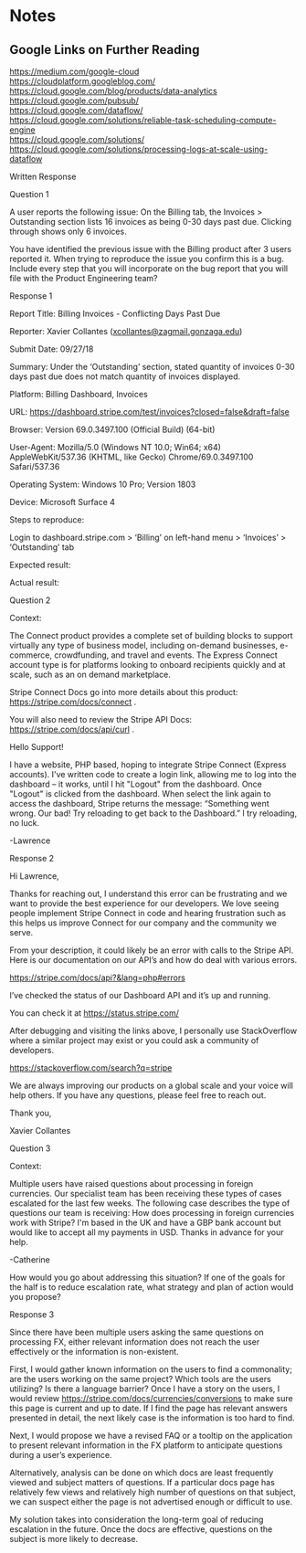 # Notes
## Google Links on Further Reading
https://medium.com/google-cloud <br>
https://cloudplatform.googleblog.com/<br>
https://cloud.google.com/blog/products/data-analytics<br>
https://cloud.google.com/pubsub/<br>
https://cloud.google.com/dataflow/<br>
https://cloud.google.com/solutions/reliable-task-scheduling-compute-engine<br>
https://cloud.google.com/solutions/<br>
https://cloud.google.com/solutions/processing-logs-at-scale-using-dataflow<br>





Written Response



 



Question 1



A user reports the following issue: On the Billing tab, the
Invoices > Outstanding section lists 16 invoices as being 0-30 days past
due. Clicking through shows only 6 invoices.



 



You have identified the previous issue with the Billing
product after 3 users reported it. When trying to reproduce the issue you
confirm this is a bug. Include every step that you will incorporate on the bug report
that you will file with the Product Engineering team?  



 



Response 1



Report Title:  Billing Invoices - Conflicting Days Past
Due



Reporter: Xavier
Collantes (xcollantes@zagmail.gonzaga.edu)



Submit Date:  09/27/18



Summary:  Under the ‘Outstanding’ section, stated quantity
of invoices 0-30 days past due does not match quantity of invoices
displayed.  



 



Platform:  Billing Dashboard, Invoices



URL:  https://dashboard.stripe.com/test/invoices?closed=false&draft=false



Browser:  Version 69.0.3497.100 (Official Build)
(64-bit)



User-Agent:  Mozilla/5.0 (Windows NT 10.0; Win64; x64)
AppleWebKit/537.36 (KHTML, like Gecko) Chrome/69.0.3497.100 Safari/537.36



Operating System:  Windows 10 Pro; Version 1803



Device:  Microsoft Surface 4



 



Steps to reproduce:



Login to dashboard.stripe.com > ‘Billing’ on left-hand
menu > ‘Invoices’ > ‘Outstanding’ tab



 



Expected result:



 



Actual result:



 



 




 
 
  
  
  
  
  
  
  
  
  
  
  
  
 
 
 

 




 



 







 



Question 2



Context:



The Connect product provides a complete set of building
blocks to support virtually any type of business model, including on-demand businesses,
e-commerce, crowdfunding, and travel and events. The Express Connect account
type is for platforms looking to onboard recipients quickly and at scale, such
as an on demand marketplace. 



Stripe Connect Docs go into more details about this product:
https://stripe.com/docs/connect . 



You will also need to review the Stripe API Docs:
https://stripe.com/docs/api/curl .



 



Hello Support!



I have a website, PHP based, hoping to integrate Stripe
Connect (Express accounts). I've written code to create a login link, allowing
me to log into the dashboard – it works, until I hit "Logout" from
the dashboard. Once "Logout" is clicked from the dashboard. When
select the link again to access the dashboard, Stripe returns the message:
“Something went wrong. Our bad! Try reloading to get back to the Dashboard.” I
try reloading, no luck.



-Lawrence



 



Response 2



Hi Lawrence,



 



Thanks for reaching out, I understand this error can be frustrating
and we want to provide the best experience for our developers.  We love seeing people implement Stripe
Connect in code and hearing frustration such as this helps us improve Connect for
our company and the community we serve.  



 



From your description, it could likely be an error with calls
to the Stripe API.  Here is our documentation
on our API’s and how do deal with various errors.  



https://stripe.com/docs/api?&lang=php#errors



 



I’ve checked the status of our Dashboard API and it’s up and
running.  



You can check it at https://status.stripe.com/



 



After debugging and visiting the links above, I personally
use StackOverflow where a similar project may exist or you could ask a
community of developers.  



https://stackoverflow.com/search?q=stripe



 



We are always improving our products on a global scale and
your voice will help others.  If you have
any questions, please feel free to reach out. 




 



Thank you,



Xavier Collantes



 







 



Question 3



Context:



Multiple users have raised questions about processing in
foreign currencies. Our specialist team has been receiving these types of cases
escalated for the last few weeks. The following case describes the type of questions
our team is receiving: How does processing in foreign currencies work with
Stripe? I'm based in the UK and have a GBP bank account but would like to
accept all my payments in USD. Thanks in advance for your help.



-Catherine



 



How would you go about addressing this situation? If one of
the goals for the half is to reduce escalation rate, what strategy and plan of
action would you propose?



 



Response 3



Since there have been multiple users asking the same
questions on processing FX, either relevant information does not reach the user
effectively or the information is non-existent. 




 



First, I would gather known information on the users to find
a commonality; are the users working on the same project?  Which tools are the users utilizing?  Is there a language barrier?  Once I have a story on the users, I would review
https://stripe.com/docs/currencies/conversions
to make sure this page is current and up to date.   If I find
the page has relevant answers presented in detail, the next likely case is the
information is too hard to find.  



 



Next, I would propose we have a revised FAQ or a tooltip on
the application to present relevant information in the FX platform to
anticipate questions during a user’s experience.  



 



Alternatively, analysis can be done on which docs are least
frequently viewed and subject matters of questions.  If a particular docs page has relatively few
views and relatively high number of questions on that subject, we can suspect
either the page is not advertised enough or difficult to use.  



 



My solution takes into consideration the long-term goal of
reducing escalation in the future.  Once
the docs are effective, questions on the subject is more likely to decrease.  



